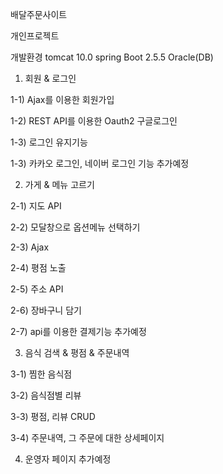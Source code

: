 배달주문사이트

개인프로젝트

개발환경
tomcat 10.0
spring Boot 2.5.5
Oracle(DB)

1. 회원 & 로그인

1-1) Ajax를 이용한 회원가입

1-2) REST API를 이용한 Oauth2 구글로그인

1-3) 로그인 유지기능

1-3) 카카오 로그인, 네이버 로그인 기능 추가예정


2. 가게 & 메뉴 고르기

2-1) 지도 API

2-2) 모달창으로 옵션메뉴 선택하기

2-3) Ajax

2-4) 평점 노출

2-5) 주소 API

2-6) 장바구니 담기

2-7) api를 이용한 결제기능 추가예정


3. 음식 검색 & 평점 & 주문내역

3-1) 찜한 음식점

3-2) 음식점별 리뷰

3-3) 평점, 리뷰 CRUD

3-4) 주문내역, 그 주문에 대한 상세페이지



4. 운영자 페이지 추가예정
